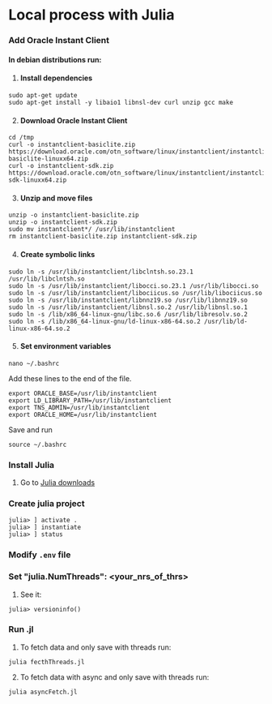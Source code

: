 # Local process with Julia

### Add Oracle Instant Client

#### In debian distributions run:

1. #### Install dependencies
```
sudo apt-get update
sudo apt-get install -y libaio1 libnsl-dev curl unzip gcc make
```

2. #### Download Oracle Instant Client
```
cd /tmp
curl -o instantclient-basiclite.zip https://download.oracle.com/otn_software/linux/instantclient/instantclient-basiclite-linuxx64.zip
curl -o instantclient-sdk.zip https://download.oracle.com/otn_software/linux/instantclient/instantclient-sdk-linuxx64.zip
```
3. #### Unzip and move files

```
unzip -o instantclient-basiclite.zip
unzip -o instantclient-sdk.zip
sudo mv instantclient*/ /usr/lib/instantclient
rm instantclient-basiclite.zip instantclient-sdk.zip
```
4. #### Create symbolic links
```
sudo ln -s /usr/lib/instantclient/libclntsh.so.23.1 /usr/lib/libclntsh.so
sudo ln -s /usr/lib/instantclient/libocci.so.23.1 /usr/lib/libocci.so
sudo ln -s /usr/lib/instantclient/libociicus.so /usr/lib/libociicus.so
sudo ln -s /usr/lib/instantclient/libnnz19.so /usr/lib/libnnz19.so
sudo ln -s /usr/lib/instantclient/libnsl.so.2 /usr/lib/libnsl.so.1
sudo ln -s /lib/x86_64-linux-gnu/libc.so.6 /usr/lib/libresolv.so.2
sudo ln -s /lib/x86_64-linux-gnu/ld-linux-x86-64.so.2 /usr/lib/ld-linux-x86-64.so.2
```
5. #### Set environment variables
```
nano ~/.bashrc
```

Add these lines to the end of the file.
```
export ORACLE_BASE=/usr/lib/instantclient
export LD_LIBRARY_PATH=/usr/lib/instantclient
export TNS_ADMIN=/usr/lib/instantclient
export ORACLE_HOME=/usr/lib/instantclient
```
Save and run
```
source ~/.bashrc
```

### Install Julia
1. Go to [Julia downloads](https://julialang.org/downloads/)



### Create julia project
```
julia> ] activate .
julia> ] instantiate
julia> ] status
```

### Modify ```.env``` file

### Set "julia.NumThreads": <your_nrs_of_thrs>
1. See it:
```
julia> versioninfo()
```
### Run .jl

1. To fetch data and only save with threads run:
```
julia fecthThreads.jl
```

2. To fetch data with async and only save with threads run:
```
julia asyncFetch.jl
```